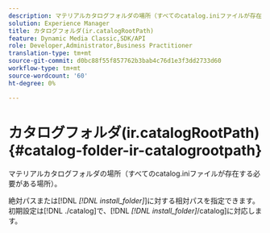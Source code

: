 ```yaml
---
description: マテリアルカタログフォルダの場所（すべてのcatalog.iniファイルが存在する必要がある場所）。
solution: Experience Manager
title: カタログフォルダ(ir.catalogRootPath)
feature: Dynamic Media Classic,SDK/API
role: Developer,Administrator,Business Practitioner
translation-type: tm+mt
source-git-commit: d0bc88f55f857762b3bab4c76d1e3f3dd2733d60
workflow-type: tm+mt
source-wordcount: '60'
ht-degree: 0%

---
```



# カタログフォルダ(ir.catalogRootPath){#catalog-folder-ir-catalogrootpath}

マテリアルカタログフォルダの場所（すべてのcatalog.iniファイルが存在する必要がある場所）。

絶対パスまたは[!DNL *[!DNL install_folder]*]に対する相対パスを指定できます。 初期設定は[!DNL ./catalog]で、[!DNL *[!DNL install_folder]*/catalog]に対応します。
